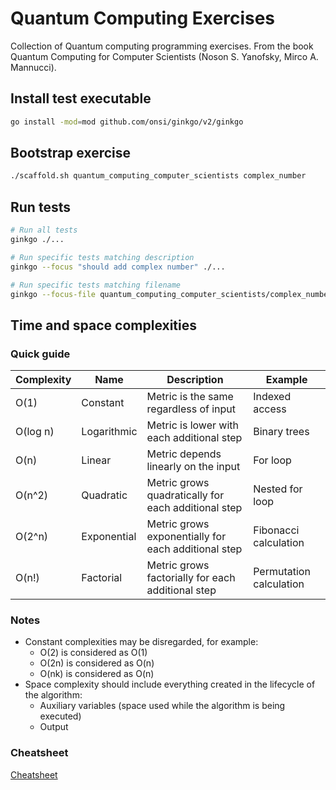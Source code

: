 # Quantum Computing Exercises
Collection of Quantum computing programming exercises.
From the book Quantum Computing for Computer Scientists (Noson S. Yanofsky, Mirco A. Mannucci).

## Install test executable
```sh
go install -mod=mod github.com/onsi/ginkgo/v2/ginkgo
```

## Bootstrap exercise
```sh
./scaffold.sh quantum_computing_computer_scientists complex_number
```

## Run tests
```sh
# Run all tests
ginkgo ./...

# Run specific tests matching description
ginkgo --focus "should add complex number" ./...

# Run specific tests matching filename
ginkgo --focus-file quantum_computing_computer_scientists/complex_number/ComplexNumber_test.go ./...
```

## Time and space complexities

### Quick guide
| Complexity | Name        | Description                                         | Example                 |
|------------|-------------|-----------------------------------------------------|-------------------------|
| O(1)       | Constant    | Metric is the same regardless of input              | Indexed access          |
| O(log n)   | Logarithmic | Metric is lower with each additional step           | Binary trees            |
| O(n)       | Linear      | Metric depends linearly on the input                | For loop                |
| O(n^2)     | Quadratic   | Metric grows quadratically for each additional step | Nested for loop         |
| O(2^n)     | Exponential | Metric grows exponentially for each additional step | Fibonacci calculation   |
| O(n!)      | Factorial   | Metric grows factorially for each additional step   | Permutation calculation |

### Notes
- Constant complexities may be disregarded, for example:
  - O(2) is considered as O(1)
  - O(2n) is considered as O(n)
  - O(nk) is considered as O(n)
- Space complexity should include everything created in the lifecycle of the
  algorithm:
  - Auxiliary variables (space used while the algorithm is being executed)
  - Output

### Cheatsheet
[Cheatsheet](https://www.bigocheatsheet.com/)
